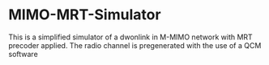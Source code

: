 # MIMO-MRT-Simulator
This is a simplified simulator of a dwonlink in M-MIMO network with MRT precoder applied. The radio channel is pregenerated with the use of a QCM software 
